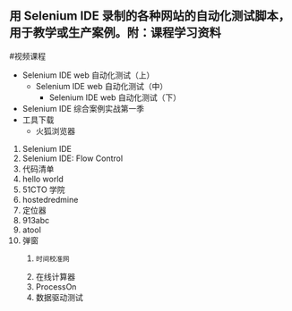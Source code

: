 
## 用 Selenium IDE 录制的各种网站的自动化测试脚本，用于教学或生产案例。附：课程学习资料

#视频课程
- Selenium IDE web 自动化测试（上）
   - Selenium IDE web 自动化测试（中）
	  - Selenium IDE web 自动化测试（下）
- Selenium IDE 综合案例实战第一季  
- 工具下载  
     - 火狐浏览器    
   
1. Selenium IDE
1. Selenium IDE: Flow Control
1. 代码清单
1. hello world
  1. 51CTO 学院
  1. hostedredmine
  1. 定位器
1. 913abc
2. atool
3. 弹窗
   1.     时间校准网
    1.  在线计算器
      3. ProcessOn
    1. 数据驱动测试